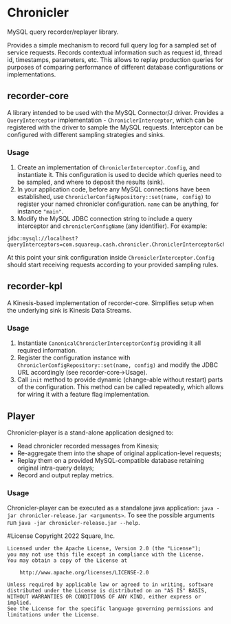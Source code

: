 # Chronicler
MySQL query recorder/replayer library.

Provides a simple mechanism to record full query log for a sampled set of service requests. Records contextual information such as request id, thread id, timestamps, parameters, etc. This allows to replay production queries for purposes of comparing performance of different database configurations or implementations.

## recorder-core
A library intended to be used with the MySQL Connector/J driver. Provides a `QueryInterceptor` implementation - `ChroniclerInterceptor`, which can be registered with the driver to sample the MySQL requests.
Interceptor can be configured with different sampling strategies and sinks. 

### Usage
1. Create an implementation of `ChroniclerInterceptor.Config`, and instantiate it. This configuration is used to decide which queries need to be sampled, and where to deposit the results (sink). 
2. In your application code, before any MySQL connections have been established, use `ChroniclerConfigRepository::set(name, config)` to register your named chronicler configuration. `name` can be anything, for instance `"main"`.
3. Modify the MySQL JDBC connection string to include a query interceptor and `chroniclerConfigName` (any identifier). For example:
```
jdbc:mysql://localhost?queryInterceptors=com.squareup.cash.chronicler.ChroniclerInterceptor&chroniclerConfigName=main
```

At this point your sink configuration inside `ChroniclerInterceptor.Config` should start receiving requests according to your provided sampling rules.

## recorder-kpl
A Kinesis-based implementation of recorder-core. Simplifies setup when the underlying sink is Kinesis Data Streams. 

### Usage
1. Instantiate `CanonicalChroniclerInterceptorConfig` providing it all required information.
2. Register the configuration instance with `ChroniclerConfigRepository::set(name, config)` and modify the JDBC URL accordingly (see recorder-core->Usage).
3. Call `init` method to provide dynamic (change-able without restart) parts of the configuration. This method can be called repeatedly, which allows for wiring it with a feature flag implementation.

## Player
Chronicler-player is a stand-alone application designed to:
* Read chronicler recorded messages from Kinesis; 
* Re-aggregate them into the shape of original application-level requests; 
* Replay them on a provided MySQL-compatible database retaining original intra-query delays;
* Record and output replay metrics.

### Usage
Chronicler-player can be executed as a standalone java application: `java -jar chronicler-release.jar <arguments>`. To see the possible arguments run `java -jar chronicler-release.jar --help`.

#License
    Copyright 2022 Square, Inc.
    
    Licensed under the Apache License, Version 2.0 (the "License");
    you may not use this file except in compliance with the License.
    You may obtain a copy of the License at
    
        http://www.apache.org/licenses/LICENSE-2.0
    
    Unless required by applicable law or agreed to in writing, software
    distributed under the License is distributed on an "AS IS" BASIS,
    WITHOUT WARRANTIES OR CONDITIONS OF ANY KIND, either express or implied.
    See the License for the specific language governing permissions and
    limitations under the License.
